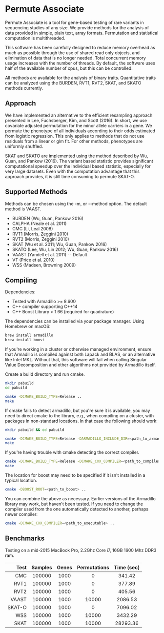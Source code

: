 # Permute Associate

Permute Associate is a tool for gene-based testing of rare variants in sequencing
studies of any size. We provide methods for the analysis of data provided in simple,
plain text, array formats. Permutation and statistical computation is multithreaded.

This software has been carefully designed to reduce memory overhead as much as possible
through the use of shared read only objects, and elimination of data that is no longer
needed. Total concurrent memory usage increases with the number of threads. By default,
the software uses half of the available number of cpus, but this can be controlled.

All methods are available for the analysis of binary traits. Quantitative traits can be analyzed
using the BURDEN, RVT1, RVT2, SKAT, and SKATO methods currently.

## Approach

We have implemented an alternative to the efficient resampling approach
presented in Lee, Fuchsberger, Kim, and Scott (2016). In short, we use 
covariate adjusted permutation for the minor allele carriers in a gene. 
We permute the phenotype of all individuals according to their odds estimated from
logistic regression. This only applies to methods that do not use residuals from
a linear or glm fit. For other methods, phenotypes are uniformly shuffled.

SKAT and SKATO are implemented using the method described by Wu, Guan, and Pankow (2016).
The variant based statistic provides significant computational speedup over the individual
based statistic, especially for very large datasets. Even with the computation advantage that
this approach provides, it is still time consuming to permute SKAT-O.

## Supported Methods

Methods can be chosen using the -m, or --method option. The default method is 
VAAST.

- BURDEN (Wu, Guan, Pankow 2016)
- CALPHA (Neale et al. 2011)
- CMC (Li, Leal 2008)
- RVT1 (Morris, Zeggini 2010)
- RVT2 (Morris, Zeggini 2010)
- SKAT (Wu et al. 2011; Wu, Guan, Pankow 2016)
- SKATO (Lee, Wu, Lin 2012; Wu, Guan, Pankow 2016)
- VAAST (Yandell et al. 2011) -- Default
- VT (Price et al. 2010)
- WSS (Madsen, Browning 2009)

## Compiling

Dependencies: 
- Tested with Armadillo >= 8.600
- C++ compiler supporting C++14
- C++ Boost Library > 1.66 (required for quadrature)

The dependencies can be installed via your package manager. Using Homebrew on macOS:

```bash
brew install armadillo
brew install boost

```

If you're working in a cluster or otherwise managed environment, ensure that Armadillo is compiled
against both Lapack and BLAS, or an alternative like Intel MKL. Without that, this software will fail
when calling Singular Value Decomposition and other algorithms not provided by Armadillo itself.

Create a build directory and run cmake.

```bash
mkdir pabuild
cd pabuild

cmake -DCMAKE_BUILD_TYPE=Release ..
make
```

If cmake fails to detect armadillo, but you're sure it is available, you may 
need to direct cmake to the library, e.g., when compiling on a cluster, with 
packages in non-standard locations. In that case the following should work:

```bash
mkdir pabuild && cd pabuild

cmake -DCMAKE_BUILD_TYPE=Release -DARMADILLO_INCLUDE_DIR=<path_to_armadillo>/include/ -DARMADILLO_LIBRARY=<path_to_armadillo>/lib64/libarmadillo.so
make

```

If you're having trouble with cmake detecting the correct compiler.

```bash
cmake -DCMAKE_BUILD_TYPE=Release -DCMAKE_CXX_COMPILER=<path_to_compiler> ..
make

```

The location for boost may need to be specified if it isn't installed in a typical location.

```bash
cmake -DBOOST_ROOT=<path_to_boost> ..
```

You can combine the above as necessary. Earlier versions of the Armadillo
library may work, but haven't been tested. If you need to change the compiler used
from the one automatically detected to another, perhaps newer compiler:

```bash
cmake -DCMAKE_CXX_COMPILER=<path_to_executable> ..
```

## Benchmarks

Testing on a mid-2015 MacBook Pro, 2.2Ghz Core i7, 16GB 1600 Mhz DDR3 ram.

| Test  | Samples | Genes | Permutations |  Time (sec) |
| -----:|:-------:|:-----:|:------------:|:-----------:|
| CMC   | 100000  | 1000  | 0            |  341.42     |
| RVT1  | 100000  | 1000  | 0            |  377.89     |
| RVT2  | 100000  | 1000  | 0            |  405.56     |
| VAAST | 100000  | 1000  | 10000        |  2086.53    |
| SKAT-O| 100000  | 1000  | 0            |  7096.02    |
| WSS   | 100000  | 1000  | 10000        |  3432.29    |
| SKAT  | 100000  | 1000  | 10000        |  28293.36   |